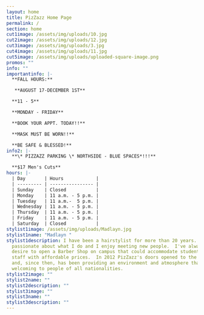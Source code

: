 ```yaml
---
layout: home
title: PizZazz Home Page
permalink: /
section: home
cut1image: /assets/img/uploads/10.jpg
cut2image: /assets/img/uploads/12.jpg
cut3image: /assets/img/uploads/3.jpg
cut4image: /assets/img/uploads/11.jpg
cut5image: /assets/img/uploads/uploaded-square-image.png
promos: ""
info: ""
importantinfo: |-
  **FALL HOURS:**

   **AUGUST 17-DECEMBER 1ST**

  **11 - 5**

  **MONDAY - FRIDAY**

  **BOOK YOUR APPT. TODAY!!**

  **MASK MUST BE WORN!!**

  **BE SAFE & BLESSED!**
info2: |-
  **\* PIZZAZZ PARKING \* NORTHSIDE - BLUE SPACES*!!!**

  **$17 Men's Cuts**
hours: |-
  | Day       | Hours            |
  | --------- | ---------------- |
  | Sunday    | Closed           |
  | Monday    | 11 a.m. - 5 p.m. |
  | Tuesday   | 11 a.m.-  5 p.m. |
  | Wednesday | 11 a.m. - 5 p.m. |
  | Thursday  | 11 a.m. - 5 p.m. |
  | Friday    | 11 a.m. - 5 p.m. |
  | Saturday  | Closed           |
stylist1image: /assets/img/uploads/Madlayn.jpg
stylist1name: "Madlayn "
stylist1description: I have been a hairstylist for more than 20 years.  I'm very
  passionate about what I do and I enjoy meeting new people.  I've always had a
  desire to open a Barber Shop on campus that could accommodate students and
  staff with affordable prices.  In 2012 PizZazz's doors opened to the public
  and, since then, has been providing an environment and atmosphere that is
  welcoming to people of all nationalities.
stylist2image: ""
stylist2name: ""
stylist2description: ""
stylist3image: ""
stylist3name: ""
stylist3description: ""
---
```

